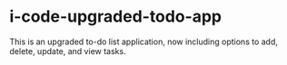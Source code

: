 # i-code-upgraded-todo-app
 This is an upgraded to-do list application, now including options to add, delete, update, and view tasks.
